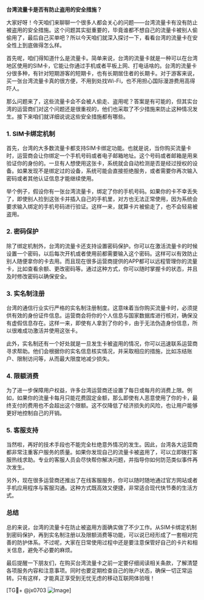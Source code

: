 **台湾流量卡是否有防止盗用的安全措施？**

大家好呀！今天咱们来聊聊一个很多人都会关心的问题——台湾流量卡有没有防止被盗用的安全措施。这个问题其实挺重要的，毕竟谁都不想自己的流量卡被别人偷偷用了，最后自己买单吧？所以今天咱们就深入探讨一下，看看台湾的流量卡在安全性上到底做得怎么样。

首先呢，咱们得知道什么是流量卡。简单来说，台湾的流量卡就是一种可以在台湾地区使用的SIM卡，它能让你通过手机或者平板上网、打电话啥的。台湾的流量卡分很多种，有针对短期游客的短期卡，也有长期居住者的长期卡。对于游客来说，买一张台湾流量卡真的很方便，不用到处找Wi-Fi，也不用担心国际漫游费用高得吓人。

那么问题来了，这些流量卡会不会被人偷走、盗用呢？答案是有可能的，但其实台湾的运营商们对这个问题还是很重视的，他们也采取了不少措施来防止这种情况发生。接下来咱们就详细说说这些安全措施都有哪些。

### 1. SIM卡绑定机制

首先，台湾的大多数流量卡都支持SIM卡绑定功能。也就是说，当你购买流量卡时，运营商会让你绑定一个手机号码或者电子邮箱地址。这个号码或者邮箱是用来验证你的身份的。一旦有人想使用这张卡，系统就会自动检测是否是经过授权的设备。如果发现不是绑定过的设备，系统可能会直接拒绝服务，或者需要你再次输入密码或者其他认证信息才能继续使用。

举个例子，假设你有一张台湾流量卡，绑定了你的手机号码。如果你的卡不幸丢失了，即使别人捡到这张卡并插入自己的手机里，对方也无法正常使用，因为系统会要求输入绑定的手机号码进行验证。这样一来，就算卡片被偷走了，也不会轻易被盗用。

### 2. 密码保护

除了绑定机制外，台湾的流量卡还支持设置密码保护。你可以在激活流量卡的时候设置一个密码，以后每次开机或者使用前都需要输入这个密码。这样可以有效防止别人随便拿你的卡去用。而且现在很多运营商提供的APP都可以远程管理你的流量卡，比如查看余额、更改密码等。通过这种方式，你可以随时掌握卡的状态，并且及时修改密码以确保安全。

### 3. 实名制注册

台湾的通信行业实行严格的实名制注册制度。这意味着当你购买流量卡时，必须提供有效的身份证件信息。运营商会将你的个人信息与国家数据库进行核对，确保没有虚假信息存在。这样一来，即使有人拿到了你的卡，由于无法伪造身份信息，所以很难成功激活并使用这张卡。

此外，实名制还有一个好处就是一旦发生卡被盗用的情况，你可以迅速联系运营商寻求帮助。他们会根据你的实名信息核实情况，并采取相应的措施，比如冻结账户、限制访问等，从而最大限度地减少损失。

### 4. 限额消费

为了进一步保障用户权益，许多台湾运营商还设置了每日或每月的消费上限。例如，如果你的流量卡每月只能花费固定金额，那么即使有人恶意使用了你的卡，最终支付的费用也不会超出这个限额。这不仅降低了经济损失的风险，也让用户能够更好地控制自己的开销。

### 5. 客服支持

当然啦，再好的技术手段也不能完全杜绝意外情况的发生。因此，台湾各大运营商都非常注重客户服务的质量。如果你发现自己的流量卡被盗用了，可以立即拨打客服热线求助。专业的客服人员会尽快帮你解决问题，并指导你如何防范类似事件再次发生。

另外，现在很多运营商还推出了在线客服服务，你可以随时随地通过官方网站或者手机应用程序与客服沟通。这种方式既高效又便捷，非常适合现代快节奏的生活方式。

### 总结

总的来说，台湾的流量卡在防止被盗用方面确实做了不少工作。从SIM卡绑定机制到密码保护，再到实名制注册以及限额消费等功能，可以说已经形成了一套相对完善的防护体系。不过呢，大家在日常使用过程中还是要注意保管好自己的卡片和相关信息，避免不必要的麻烦。

最后提醒一下朋友们，在购买台湾流量卡之前一定要仔细阅读相关条款，了解清楚各项服务内容和注意事项。同时也要定期检查自己的账户状态，确保一切正常运转。只有这样，才能真正享受到无忧无虑的移动互联网体验哦！

[TG💪+ @jx0703 ![Image](https://github.com/user-attachments/assets/dbca1d08-cadb-493c-b0ec-ad6f7a83f270)]